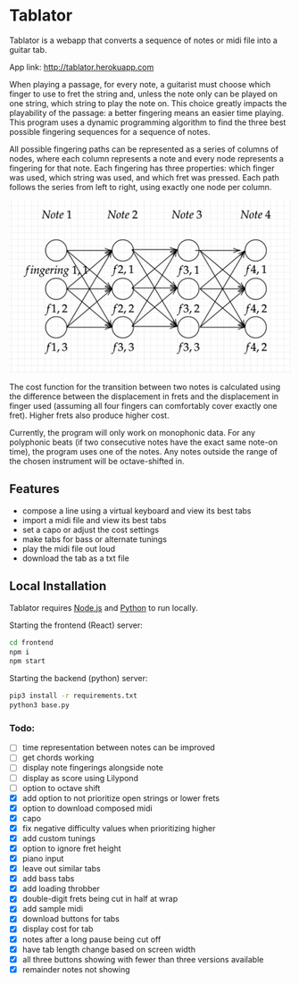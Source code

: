 # Tablator


Tablator is a webapp that converts a sequence of notes or midi file into a guitar tab.

App link: http://tablator.herokuapp.com

When playing a passage, for every note, a guitarist must choose which finger to use to fret the string and, unless the note only can be played on one string, which string to play the note on. This choice greatly impacts the playability of the passage: a better fingering means an easier time playing.  This program uses a dynamic programming algorithm to find the three best possible fingering sequences for a sequence of notes. 

All possible fingering paths can be represented as a series of columns of nodes, where each column represents a note and every node represents a fingering for that note. Each fingering has three properties: which finger was used, which string was used, and which fret was pressed. Each path follows the series from left to right, using exactly one node per column. 

![graph](graph.png)

The cost function for the transition between two notes is calculated using the difference between the displacement in frets and the displacement in finger used (assuming all four fingers can comfortably cover exactly one fret). Higher frets also produce higher cost.


Currently, the program will only work on monophonic data. For any polyphonic beats (if two consecutive notes have the exact same note-on time), the program uses one of the notes. Any notes outside the range of the chosen instrument will be octave-shifted in.

## Features

- compose a line using a virtual keyboard and view its best tabs
- import a midi file and view its best tabs
- set a capo or adjust the cost settings
- make tabs for bass or alternate tunings
- play the midi file out loud
- download the tab as a txt file

## Local Installation

Tablator requires [Node.js](https://nodejs.org/) and [Python](https://www.python.org/) to run locally.

Starting the frontend (React) server:

```sh
cd frontend
npm i
npm start
```
Starting the backend (python) server:

```sh
pip3 install -r requirements.txt
python3 base.py
```

### Todo:

- [ ] time representation between notes can be improved
- [ ] get chords working
- [ ] display note fingerings alongside note
- [ ] display as score using Lilypond
- [ ] option to octave shift
- [x] add option to not prioritize open strings or lower frets  
- [x] option to download composed midi
- [x] capo
- [x] fix negative difficulty values when prioritizing higher
- [x] add custom tunings
- [x] option to ignore fret height
- [x] piano input
- [x] leave out similar tabs
- [x] add bass tabs
- [x] add loading throbber
- [x] double-digit frets being cut in half at wrap
- [x] add sample midi
- [x] download buttons for tabs
- [x] display cost for tab
- [x] notes after a long pause being cut off
- [x] have tab length change based on screen width
- [x] all three buttons showing with fewer than three versions available
- [x] remainder notes not showing
